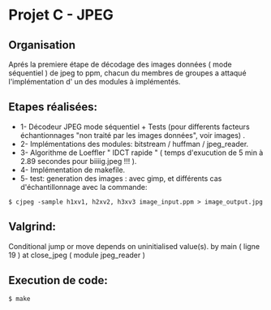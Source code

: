 # Projet C - JPEG 

## Organisation

Aprés la premiere étape de décodage des images données ( mode séquentiel ) de jpeg to ppm, chacun du membres de groupes a attaqué l'implémentation d' un des modules à implémentés.


## Etapes réalisées:

   * 1- Décodeur JPEG mode séquentiel + Tests (pour differents facteurs échantionnages "non traité par les images données", voir images)  .
   * 2- Implémentations des modules: bitstream / huffman / jpeg_reader.
   * 3- Algorithme de Loeffler " IDCT rapide " ( temps d'exucution de 5 min à 2.89 secondes pour biiiig.jpeg !!! ).
   * 4- Implémentation de makefile.
   * 5- test: generation des images : avec gimp, et différents cas d'échantillonnage avec la commande:	
```
$ cjpeg -sample h1xv1, h2xv2, h3xv3 image_input.ppm > image_output.jpg
```
## Valgrind:

Conditional jump or move depends on uninitialised value(s).
	by main ( ligne 19 ) at close_jpeg ( module jpeg_reader )


## Execution de code:

```
$ make
```
